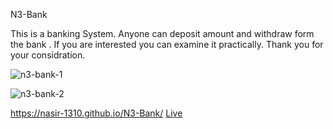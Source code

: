  N3-Bank


This is a banking System. Anyone can deposit amount and withdraw form the bank . If you are interested you can examine it practically. 
Thank you for your considration.

![n3-bank-1](https://github.com/user-attachments/assets/58efd6f5-b4ab-4811-af9e-0bc8cdaded23)

![n3-bank-2](https://github.com/user-attachments/assets/976e1347-fa7b-4e43-a940-6aef90196ff6)

https://nasir-1310.github.io/N3-Bank/ 
<a href="https://nasir-1310.github.io/N3-Bank/">Live</a>

